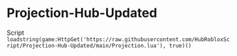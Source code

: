 # Projection-Hub-Updated
Script
```loadstring(game:HttpGet('https://raw.githubusercontent.com/HubRobloxScript/Projection-Hub-Updated/main/Projection.lua'), true)()```
